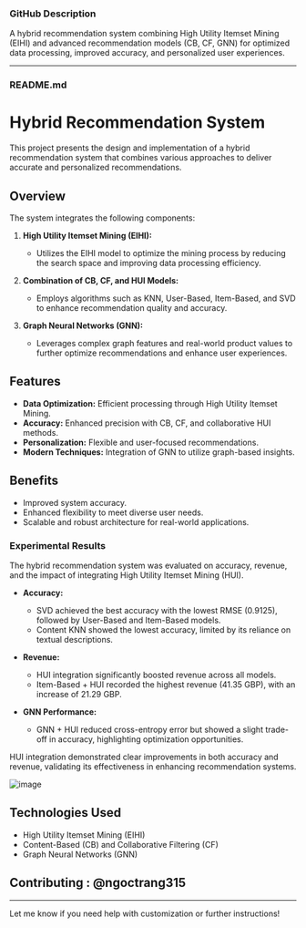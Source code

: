 ### GitHub Description  
A hybrid recommendation system combining High Utility Itemset Mining (EIHI) and advanced recommendation models (CB, CF, GNN) for optimized data processing, improved accuracy, and personalized user experiences.

---

### README.md  

# **Hybrid Recommendation System**  

This project presents the design and implementation of a hybrid recommendation system that combines various approaches to deliver accurate and personalized recommendations.  

## **Overview**  
The system integrates the following components:  
1. **High Utility Itemset Mining (EIHI):**  
   - Utilizes the EIHI model to optimize the mining process by reducing the search space and improving data processing efficiency.  

2. **Combination of CB, CF, and HUI Models:**  
   - Employs algorithms such as KNN, User-Based, Item-Based, and SVD to enhance recommendation quality and accuracy.  

3. **Graph Neural Networks (GNN):**  
   - Leverages complex graph features and real-world product values to further optimize recommendations and enhance user experiences.  

## **Features**  
- **Data Optimization:** Efficient processing through High Utility Itemset Mining.  
- **Accuracy:** Enhanced precision with CB, CF, and collaborative HUI methods.  
- **Personalization:** Flexible and user-focused recommendations.  
- **Modern Techniques:** Integration of GNN to utilize graph-based insights.  

## **Benefits**  
- Improved system accuracy.  
- Enhanced flexibility to meet diverse user needs.  
- Scalable and robust architecture for real-world applications.

### Experimental Results  

The hybrid recommendation system was evaluated on accuracy, revenue, and the impact of integrating High Utility Itemset Mining (HUI).  

- **Accuracy:**  
  - SVD achieved the best accuracy with the lowest RMSE (0.9125), followed by User-Based and Item-Based models.  
  - Content KNN showed the lowest accuracy, limited by its reliance on textual descriptions.  

- **Revenue:**  
  - HUI integration significantly boosted revenue across all models.  
  - Item-Based + HUI recorded the highest revenue (41.35 GBP), with an increase of 21.29 GBP.  

- **GNN Performance:**  
  - GNN + HUI reduced cross-entropy error but showed a slight trade-off in accuracy, highlighting optimization opportunities.  

HUI integration demonstrated clear improvements in both accuracy and revenue, validating its effectiveness in enhancing recommendation systems.

![image](https://github.com/user-attachments/assets/f5966fe3-208b-4037-92f6-e75d9706d1bf)

## **Technologies Used**  
- High Utility Itemset Mining (EIHI)  
- Content-Based (CB) and Collaborative Filtering (CF)  
- Graph Neural Networks (GNN)  

## **Contributing** : @ngoctrang315


---  

Let me know if you need help with customization or further instructions!
